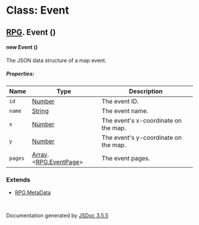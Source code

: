 # Class: Event

## [RPG](RPG.html).  Event ()

#### new Event ()

The JSON data structure of a map event.

##### Properties:

| Name | Type | Description |
| --- | --- | --- |
| `id` | [Number](Number.html) | The event ID. |
| `name` | [String](String.html) | The event name. |
| `x` | [Number](Number.html) | The event's x-coordinate on the map. |
| `y` | [Number](Number.html) | The event's y-coordinate on the map. |
| `pages` | [Array](Array.html).<[RPG.EventPage](RPG.EventPage.html)> | The event pages. |

<dl>
</dl>

### Extends

* [RPG.MetaData](RPG.MetaData.html)

 <br>

  Documentation generated by [JSDoc 3.5.5](https://github.com/jsdoc3/jsdoc)
